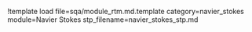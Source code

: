 !template load file=sqa/module_rtm.md.template category=navier_stokes module=Navier Stokes stp_filename=navier_stokes_stp.md
